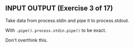 ## INPUT OUTPUT (Exercise 3 of 17)

Take data from process.stdin and pipe it to process.stdout.

With `.pipe()`. `process.stdin.pipe()` to be exact.

Don't overthink this.
